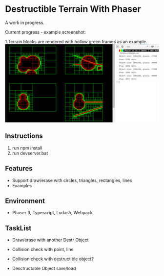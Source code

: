# Destructible Terrain With Phaser

A work in progress.

Current progress - example screenshot:

1.Terrain blocks are rendered with hollow green frames as an example.
![Example](/assets/spec/2019-02-16.21-16-17.png "Example")

## Instructions
1. run npm install
2. run devserver.bat

## Features
* Support draw/erase with circles, triangles, rectangles, lines
* Examples

## Environment
* Phaser 3, Typescript, Lodash, Webpack

## TaskList
* Draw/erase with another Destr Object

* Collision check with point, line
* Collision check with destructible object?

* Desctructable Object save/load